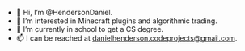 - 👋 Hi, I’m @HendersonDaniel.
- 👀 I’m interested in Minecraft plugins and algorithmic trading.
- 🌱 I’m currently in school to get a CS degree.
- 📫 I can be reached at danielhenderson.codeprojects@gmail.com.

<!---
HendersonDaniel/HendersonDaniel is a ✨ special ✨ repository because its `README.md` (this file) appears on your GitHub profile.
You can click the Preview link to take a look at your changes.
--->
